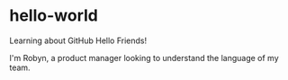 # hello-world
Learning about GitHub
Hello Friends!

I'm Robyn, a product manager looking to understand the language of my team.
